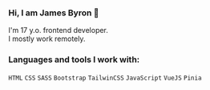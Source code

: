 ### Hi, I am James Byron 👋

I'm 17 y.o. frontend developer.<br>
I mostly work remotely.

### Languages and tools I work with:
<code>HTML</code>
<code>CSS</code>
<code>SASS</code>
<code>Bootstrap</code>
<code>TailwinCSS</code>
<code>JavaScript</code>
<code>VueJS</code>
<code>Pinia</code>

